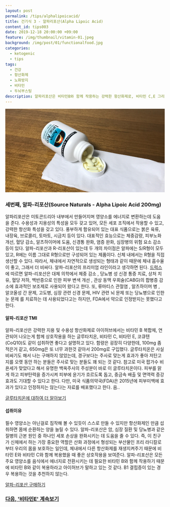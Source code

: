 ```yaml
---
layout: post
permalink: /tips/alphalipoicacid/
title: 건기식 3 - 알파리포산(Alpha Lipoic Acid)
content_id: tips003
date: 2019-12-18 20:00:00 +09:00
feature: /img/thumbnail/vitamin-01.jpeg
background: /img/post/01/functionalfood.jpg
categories:
  - ketogenic
  - tips
tags:
  - 건강
  - 항산화제
  - 노화방지
  - 비타민
  - 두뇌부스팅
description: 알파리포산은 비타민B와 함께 작용하는 강력한 항산화제로, 비타민 C,E 그리고 글루타티온을 환원시켜 세포손상을 막아주기 때문에 우리 체내에서도 꾸준히 생산되고 있는 화합물로 보충제로 섭취하면 내 몸의 피로도를 더 개선해주겠지.
---
```


![알파리포산](/img/post/01/alphalipoicacid.jpg)

### 세번째, 알파-리포산(Source Naturals - Alpha Lipoic Acid 200mg)

알파리포산은 미토콘드리아 내부에서 만들어지며 영양소를 에너지로 변환하는데 도움을 준다. 수용성과 지용성의 특성을 모두 갖고 있어, 모든 세포 조직에서 작용할 수 있고, 강력한 항산화 특성을 갖고 있다. 풍부하게 함유되어 있는 대표 식품으로는 붉은 육류, 내장육, 브로콜리, 토마토, 시금치 등이 있다. 대표적인 효능으로는 체중감량, 피부노화 개선, 혈당 감소, 알츠하이머에 도움, 신경통 완화, 염증 완화, 심장병의 위험 요소 감소 등이 있다. 알파-리포산과 R-리포산이 있는데 두 개의 차이점은 알파에는 S/R형이 모두 있고, R에는 이름 그대로 R형으로만 구성되어 있는 제품이다. 신체 내에서는 R형을 직접 생산할 수 있다. 따라서, 체내에서 자연적으로 생성되는 형태과 같이 때문에 체내 흡수율이 좋고, 그래서 더 비싸다. 알파-리포산의 프리미엄 라인이라고 생각하면 된다. [드럭스](https://www.drugs.com/mtm/alpha-lipoic-acid)에 따르면 알파-리포산은 대체 의학에서 체중 감소 , 당뇨병 성 신경 통증 치료, 상처 치유, 혈당 저하, 백반증으로 인한 피부 변색 개선 , 관상 동맥 우회술(CABG)의 합병증 감소에 효과적인 보조제로 사용되어 왔다고 한다. 또, 류마티스 관절염 , 알츠하이머 병 , 알코올성 간 문제, 고도병, 심장 관련 신경 문제, HIV 관련 뇌 문제 또는 당뇨병으로 인한 눈 문제 를 치료하는 데 사용되었다고는 하지만, FDA에서 약으로 인정받지는 못했다고 한다.

#### 알파-리포산 TMI

알파-리포산은 강력한 지용 및 수용성 항산화제로 아이허브에서는 비타민 B 복합체, 연관되어 나오는게 함께 상호작용을 하는 글루타치온, 비타민 C, 비타민 E, 코큐텐(CoQ10)도 같이 섭취하면 좋다고 설명하고 있다. 함량은 굉장히 다양한데, 100mg 좀 적은거 같고, 650mg은 또 너무 과한것 같아서 200mg로 구입했다. 글루타치온은 사실 비싸기도 해서 나는 구매하지 않았는데, 경구보다는 주사로 맞는게 효과가 좋아 저탄고지를 오랫 동안 하는 분들은 주사로 맞는 분들도 꽤 되는 것 같다. 참고로 미국 팝가수 비욘세가 맞았다고 해서 유명한 백옥주사의 주성분이 바로 이 글루타치온이다. 피부를 맑게 하고 피부탄력을 증가시켜 피부에 윤기가 흐르도록 돕고, 중금속 배출 및 면역력 증강 효과도 기대할 수 있다고 한다. 다만, 미국 식품의약국(FDA)은 2015년에 피부미백에 효과가 있다고 인정하지는 않는다는 자료를 배포했다고 한다. 음..

[글루타치온에 대하여 더 알아보기](https://gradium.co.kr/glutathione-benefits/)





#### 섭취이유

필수 영양소는 아닌걸로 짐작해 볼 수 있듯이 스스로 만들 수 있지만 항산화제인 만큼 섭취하면 몸에 순환하는 양을 늘릴 수 있다. 알파-리포산은 암, 심장 질환 및 당뇨병과 같은 질병의 근본 원인 중 하나인 세포 손상을 완화시키는 데 도움을 줄 수 있다. 즉, 이 친구가 신체에서 하는 가장 중요한 역할은 산화 과정에서 형성되는 부산물인 프리 라디칼로 부터 우리의 몸을 보호하는 일인데, 체내에서 다른 항산화제를 재생지켜주기 때문에 비타민 E와 비타민 C와 함께 복용했을 때 좋은 상호작용을 보여준다. 알파-리포산은 모든 주요 영양소를 음식에서 에너지로 전환시키는 데 필요한 비타민 B와 함께 작용하기 때문에 비타민 B와 같이 복용하라고 아이허브가 말하고 있는 것 같다. B1 결핍증이 있는 경우 복용하는 것을 추천하지 않는다.

[알파-리포산 구매하기](https://kr.iherb.com/pr/Source-Naturals-Alpha-Lipoic-Acid-200-mg-120-Tablets/1469?rcode=TJR663)





### [다음, '비타민E' 계속보기](https://thisisthereason.com/tips/vitamin-e/)

